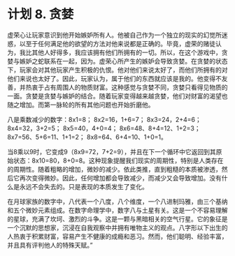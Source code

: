 # 计划 8. 贪婪

虚荣心让玩家意识到他开始嫉妒所有人。他被自己作为一个独立的现实的幻觉所迷惑，以至于任何满足他的欲望的方法对他来说都是正确的。毕竟，虚荣的赌徒认为，我比其他人好得多，我应该拥有他们所拥有的一切。所以，在这个游戏中，贪婪与嫉妒之蛇联系在一起，因为。虚荣心所产生的嫉妒会导致贪婪。在贪婪的状态下，玩家会对其他玩家产生积极的仇恨。他对他们来说太好了，而他们所拥有的对他们来说也太好了。因此，玩家认为，属于他们的东西就应该是我的。他变得不友善，并热衷于占有周围人的物质财富。这种感觉与贪婪不同，贪婪只看得见物质的一面。贪婪是贪婪与嫉妒的结合。随着玩家变得越来越贪婪，他们对财富的渴望也随之增加。而第一脉轮的所有其他问题也开始折磨他。

八是乘数减少的数字：8x1=8； 8x2=16，1+6=7； 8x3=24，2+4=6； 8x4=32，3+2=5； 8x5=40，4+0=4； 8x6=48、8+4=12、1+2=3； 8x7=56、5+6=11、1+1=2； 8x8=64、6+4=10、1+0=1。

当8乘以9时，它变成9（8x9=72，7+2=9），并且在下一个循环中它返回到其原始状态：8x10=80，8+0=8。这种现象提醒我们现实的周期性，特别是人类存在的周期性。随着粗略的增加，微妙的减少。依此类推，直到粗糙的本质被渗透，然后它再次变得微妙。因此，任何增加都会导致减少，而减少又会导致增加。没有什么是永远不会失去的。只是表现的本质发生了变化。

在月球家族的数字中，八代表一个八度，八个维度，一个八进制玛雅，由三个基纳和五个微妙元素组成。在数字命理学中，数字八与土星有关。这是一个不容易理解的星球，充满了坎坷、激烈的斗争。这是一颗与黑暗相关的空气行星。它的象征是一个沉默的思想家，沉浸在自我观察中并拥有唯物主义的观点。八字形以下出生的人热衷于积累财富，容易产生不健康的成瘾和恶习。然而，他们聪明、经验丰富，并且具有评判他人的特殊天赋。”
